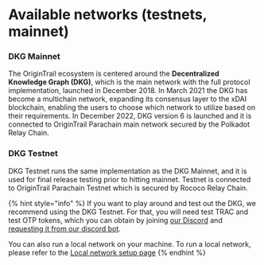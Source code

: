 # Available networks (testnets, mainnet)

### DKG Mainnet

The OriginTrail ecosystem is centered around the **Decentralized Knowledge Graph (DKG)**, which is the main network with the full protocol implementation, launched in December 2018. In March 2021 the DKG has become a multichain network, expanding its consensus layer to the xDAI blockchain, enabling the users to choose which network to utilize based on their requirements. In December 2022, DKG version 6 is launched and it is connected to OriginTrail Parachain main network secured by the Polkadot Relay Chain.

### DKG Testnet

DKG Testnet runs the same implementation as the DKG Mainnet, and it is used for final release testing prior to hitting mainnet. Testnet is connected to OriginTrail Parachain Testnet which is secured by Rococo Relay Chain.

{% hint style="info" %}
If you want to play around and test out the DKG, we recommend using the DKG Testnet. For that, you will need test TRAC and test OTP tokens, which you can obtain by joining [our Discord](https://discord.com/invite/FCgYk2S) and [requesting it from our discord bot](../decentralized-knowledge-graph-layer-2/node-setup-instructions/fund-your-v6-testnet-node.md).

You can also run a local network on your machine. To run a local network, please refer to the [Local network setup page](../decentralized-knowledge-graph-layer-2/setting-up-your-development-environment.md)
{% endhint %}

